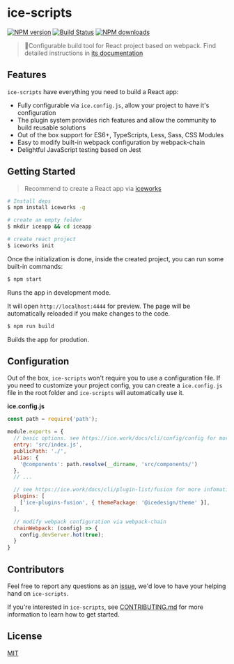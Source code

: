 # ice-scripts

[![NPM version](https://img.shields.io/npm/v/ice-scripts.svg?style=flat)](https://npmjs.org/package/ice-scripts)
[![Build Status](https://img.shields.io/travis/ice-lab/ice-scripts.svg?style=flat)](https://travis-ci.org/ice-lab/ice-scripts)
[![NPM downloads](https://img.shields.io/npm/dm/ice-scripts.svg?style=flat)](https://npmjs.org/package/ice-scripts)

> 🐒Configurable build tool for React project based on webpack. Find detailed instructions in [its documentation](https://ice.work/docs/cli/about)

## Features

`ice-scripts` have everything you need to build a React app:

* Fully configurable via `ice.config.js`, allow your project to have it's configuration
* The plugin system provides rich features and allow the community to build reusable solutions
* Out of the box support for ES6+, TypeScripts, Less, Sass, CSS Modules
* Easy to modify built-in webpack configuration by webpack-chain
* Delightful JavaScript testing based on Jest

## Getting Started

> Recommend to create a React app via [iceworks](https://ice.work/iceworks)

```bash
# Install deps
$ npm install iceworks -g

# create an empty folder
$ mkdir iceapp && cd iceapp

# create react project
$ iceworks init
```

Once the initialization is done, inside the created project, you can run some built-in commands:

```bash
$ npm start
```

Runs the app in development mode.

It will open `http://localhost:4444` for preview. The page will be automatically reloaded if you make changes to the code.

```bash
$ npm run build
```
Builds the app for prodution.

## Configuration

Out of the box, `ice-scripts` won't require you to use a configuration file. If you need to customize your project config, you can create a `ice.config.js` file in the root folder and `ice-scripts` will automatically use it.

**ice.config.js**

```js
const path = require('path');

module.exports = {
  // basic options. see https://ice.work/docs/cli/config/config for more infomation
  entry: 'src/index.js',
  publicPath: './',
  alias: {
    '@components': path.resolve(__dirname, 'src/components/')
  },
  // ...

  // see https://ice.work/docs/cli/plugin-list/fusion for more infomation
  plugins: [
    ['ice-plugins-fusion', { themePackage: '@icedesign/theme' }],
  ],

  // modify webpack configuration via webpack-chain
  chainWebpack: (config) => {
    config.devServer.hot(true);
  }
}
```

## Contributors

Feel free to report any questions as an [issue](https://github.com/alibaba/ice/issues/new), we'd love to have your helping hand on `ice-scripts`.

If you're interested in `ice-scripts`, see [CONTRIBUTING.md](https://github.com/alibaba/ice/blob/master/.github/CONTRIBUTING.md) for more information to learn how to get started.

## License

[MIT](LICENSE)